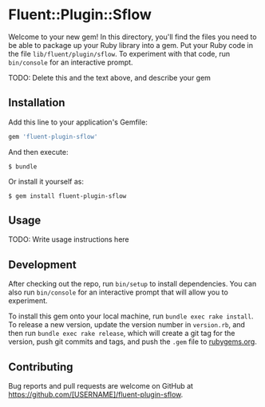# Fluent::Plugin::Sflow

Welcome to your new gem! In this directory, you'll find the files you need to be able to package up your Ruby library into a gem. Put your Ruby code in the file `lib/fluent/plugin/sflow`. To experiment with that code, run `bin/console` for an interactive prompt.

TODO: Delete this and the text above, and describe your gem

## Installation

Add this line to your application's Gemfile:

```ruby
gem 'fluent-plugin-sflow'
```

And then execute:

    $ bundle

Or install it yourself as:

    $ gem install fluent-plugin-sflow

## Usage

TODO: Write usage instructions here

## Development

After checking out the repo, run `bin/setup` to install dependencies. You can also run `bin/console` for an interactive prompt that will allow you to experiment.

To install this gem onto your local machine, run `bundle exec rake install`. To release a new version, update the version number in `version.rb`, and then run `bundle exec rake release`, which will create a git tag for the version, push git commits and tags, and push the `.gem` file to [rubygems.org](https://rubygems.org).

## Contributing

Bug reports and pull requests are welcome on GitHub at https://github.com/[USERNAME]/fluent-plugin-sflow.

